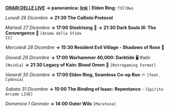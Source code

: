 <b><u>ORARI DELLE LIVE</u></b>
<b>→ panoramica: <a href="https://trello.com/b/iKwdSGf3/sabaku">link</a></b> | <b>Elden Ring:</b> <code>f3ll0ws</code>

<i>Lunedì 26 Dicembre</i>
<b>→ 21:30 The Callisto Protocol</b>

<i>Martedì 27 Dicembre</i>
<b>→ 17:00 Steelrising</b> 🥖
<b>→ 21:30 Dark Souls III: The Convergence</b> 🔮
     <code>[Anima della Sfida II]</code>

<i>Mercoledì 28 Dicembre</i>
<b>→ 15:30 Resident Evil Village - Shadows of Rose</b> 🧿

<i>Giovedì 29 Dicembre</i>
<b>→ 17:00 Warhammer 40,000: Darktide</b>  🖥 #adv
     <code>[Nvidia]</code>
<b>→ 21:30 Legacy of Kain: Blood Omen</b> 🧛
     <code>[Retrogaming Format]</code>

<i>Venerdì 30 Dicembre</i>
<b>→ 17:00 Elden Ring, Seamless Co-op Run</b> ♾️
     <code>[feat. Cydonia]</code>

<i>Sabato 31 Dicembre</i>
<b>→ 15:00 The Binding of Isaac: Repentance</b>  💧
     <code>[Spirito Arcade LIVE]</code>

<i>Domenica 1 Gennaio</i>
<b>→ 14:00 Outer Wils</b> <code>[Maratona]</code>
